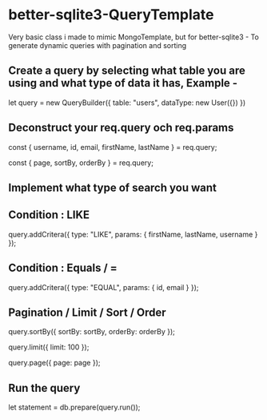 # better-sqlite3-QueryTemplate

<p>Very basic class i made to mimic MongoTemplate, but for better-sqlite3 - To generate dynamic queries with pagination and sorting</p>

<h2> Create a query by selecting what table you are using and what type of data it has, Example - </h2>
<p> let query = new QueryBuilder({ table: "users", dataType: new User({}) }) </p>

<h2> Deconstruct your req.query och req.params </h2>

<p>const { username, id, email, firstName, lastName } = req.query;</p>
<p>const { page, sortBy, orderBy } = req.query;</p>
  
<h2> Implement what type of search you want </h2>

<h2> Condition : LIKE </h2>
<p> query.addCritera({ type: "LIKE", params: { firstName, lastName, username } }); </p>

<h2> Condition : Equals / = </h2>
<p> query.addCritera({ type: "EQUAL", params: { id, email } }); </p>

<h2> Pagination / Limit / Sort / Order </h2>

<p>query.sortBy({ sortBy: sortBy, orderBy: orderBy });</p>
<p>query.limit({ limit: 100 });</p>
<p>query.page({ page: page });</p>

<h2> Run the query </h2>
<p> let statement = db.prepare(query.run()); </p>
